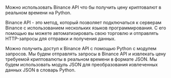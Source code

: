 Можно использовать Binance API что бы получить цену криптовалют в реальном времени на Python.

Binance API - это метод, который позволяет подключаться к серверам Binance с использованием нескольких языков программирования. С его помощью вы можете автоматизировать свою торговлю и отправлять HTTP-запросы для отправки и получения данных.

Можно получить доступ к Binance API с помощью Python с модулем запросов. Мы будем отправлять запросы в Binance API и извлекать цену требуемой криптовалюты в реальном времени в формате JSON. Мы будем использовать модуль JSON для преобразования извлеченных данных JSON в словарь Python.
